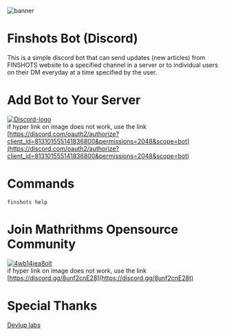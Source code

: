 ![banner](https://user-images.githubusercontent.com/40313233/110239339-6e615480-7f6c-11eb-9608-09281c947088.png)


# Finshots Bot (Discord) 
This is a simple discord bot that can send updates (new articles) from FINSHOTS website to a specified channel in a server or to individual users on their DM everyday at a time specified by the user.

# Add Bot to Your Server 
[![Discord-logo](https://user-images.githubusercontent.com/40313233/110236753-a01eef00-7f5d-11eb-9ef5-06e38575a875.png)](https://discord.com/oauth2/authorize?client_id=813101555141836800&permissions=2048&scope=bot) <br>
if hyper link on image does not work, use the link [https://discord.com/oauth2/authorize?client_id=813101555141836800&permissions=2048&scope=bot](https://discord.com/oauth2/authorize?client_id=813101555141836800&permissions=2048&scope=bot)

# Commands
```
finshots help
```

# Join Mathrithms Opensource Community
[![4wb14iea8olt](https://user-images.githubusercontent.com/40313233/110236883-8c27bd00-7f5e-11eb-8807-6b21542393b9.png)
](https://discord.gg/8unf2cnE28) <br>
if hyper link on image does not work, use the link [https://discord.gg/8unf2cnE28](https://discord.gg/8unf2cnE28t)

# Special Thanks 
[Devlup labs](https://devluplabs.ml/)
